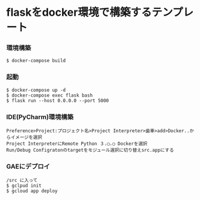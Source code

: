 # flaskをdocker環境で構築するテンプレート

### 環境構築
```
$ docker-compose build
```

### 起動
```
$ docker-compose up -d
$ docker-compose exec flask bash
$ flask run --host 0.0.0.0 --port 5000
```

### IDE(PyCharm)環境構築
```
Preference>Project:プロジェクト名>Project Interpreter>歯車>add>Docker..からイメージを選択
Project InterpreterにRemote Python ３.◯.◯ Dockerを選択
Run/Debug Configratonのtargetをモジュール選択に切り替えsrc.appにする
```

### GAEにデプロイ
```
/src に入って
$ gclpud init
$ gcloud app deploy
```
